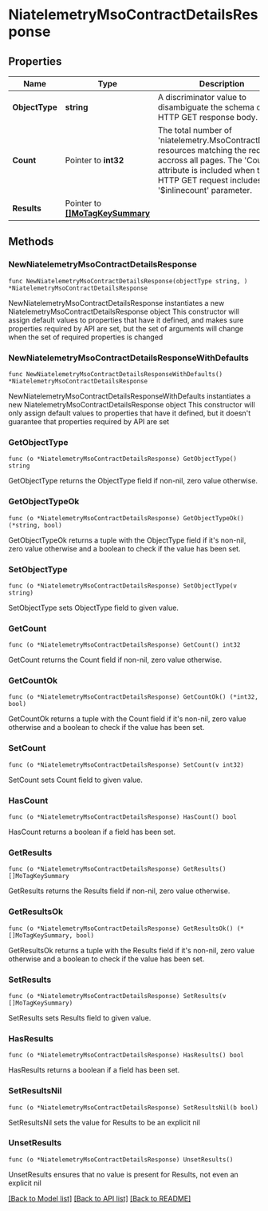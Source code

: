# NiatelemetryMsoContractDetailsResponse

## Properties

Name | Type | Description | Notes
------------ | ------------- | ------------- | -------------
**ObjectType** | **string** | A discriminator value to disambiguate the schema of a HTTP GET response body. | 
**Count** | Pointer to **int32** | The total number of &#39;niatelemetry.MsoContractDetails&#39; resources matching the request, accross all pages. The &#39;Count&#39; attribute is included when the HTTP GET request includes the &#39;$inlinecount&#39; parameter. | [optional] 
**Results** | Pointer to [**[]MoTagKeySummary**](MoTagKeySummary.md) |  | [optional] 

## Methods

### NewNiatelemetryMsoContractDetailsResponse

`func NewNiatelemetryMsoContractDetailsResponse(objectType string, ) *NiatelemetryMsoContractDetailsResponse`

NewNiatelemetryMsoContractDetailsResponse instantiates a new NiatelemetryMsoContractDetailsResponse object
This constructor will assign default values to properties that have it defined,
and makes sure properties required by API are set, but the set of arguments
will change when the set of required properties is changed

### NewNiatelemetryMsoContractDetailsResponseWithDefaults

`func NewNiatelemetryMsoContractDetailsResponseWithDefaults() *NiatelemetryMsoContractDetailsResponse`

NewNiatelemetryMsoContractDetailsResponseWithDefaults instantiates a new NiatelemetryMsoContractDetailsResponse object
This constructor will only assign default values to properties that have it defined,
but it doesn't guarantee that properties required by API are set

### GetObjectType

`func (o *NiatelemetryMsoContractDetailsResponse) GetObjectType() string`

GetObjectType returns the ObjectType field if non-nil, zero value otherwise.

### GetObjectTypeOk

`func (o *NiatelemetryMsoContractDetailsResponse) GetObjectTypeOk() (*string, bool)`

GetObjectTypeOk returns a tuple with the ObjectType field if it's non-nil, zero value otherwise
and a boolean to check if the value has been set.

### SetObjectType

`func (o *NiatelemetryMsoContractDetailsResponse) SetObjectType(v string)`

SetObjectType sets ObjectType field to given value.


### GetCount

`func (o *NiatelemetryMsoContractDetailsResponse) GetCount() int32`

GetCount returns the Count field if non-nil, zero value otherwise.

### GetCountOk

`func (o *NiatelemetryMsoContractDetailsResponse) GetCountOk() (*int32, bool)`

GetCountOk returns a tuple with the Count field if it's non-nil, zero value otherwise
and a boolean to check if the value has been set.

### SetCount

`func (o *NiatelemetryMsoContractDetailsResponse) SetCount(v int32)`

SetCount sets Count field to given value.

### HasCount

`func (o *NiatelemetryMsoContractDetailsResponse) HasCount() bool`

HasCount returns a boolean if a field has been set.

### GetResults

`func (o *NiatelemetryMsoContractDetailsResponse) GetResults() []MoTagKeySummary`

GetResults returns the Results field if non-nil, zero value otherwise.

### GetResultsOk

`func (o *NiatelemetryMsoContractDetailsResponse) GetResultsOk() (*[]MoTagKeySummary, bool)`

GetResultsOk returns a tuple with the Results field if it's non-nil, zero value otherwise
and a boolean to check if the value has been set.

### SetResults

`func (o *NiatelemetryMsoContractDetailsResponse) SetResults(v []MoTagKeySummary)`

SetResults sets Results field to given value.

### HasResults

`func (o *NiatelemetryMsoContractDetailsResponse) HasResults() bool`

HasResults returns a boolean if a field has been set.

### SetResultsNil

`func (o *NiatelemetryMsoContractDetailsResponse) SetResultsNil(b bool)`

 SetResultsNil sets the value for Results to be an explicit nil

### UnsetResults
`func (o *NiatelemetryMsoContractDetailsResponse) UnsetResults()`

UnsetResults ensures that no value is present for Results, not even an explicit nil

[[Back to Model list]](../README.md#documentation-for-models) [[Back to API list]](../README.md#documentation-for-api-endpoints) [[Back to README]](../README.md)


